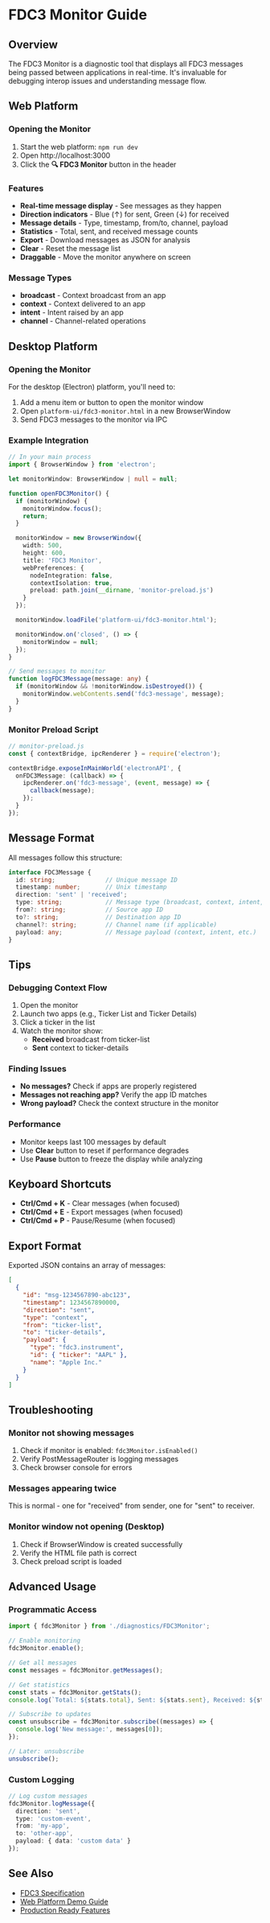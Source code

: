 # FDC3 Monitor Guide

## Overview

The FDC3 Monitor is a diagnostic tool that displays all FDC3 messages being passed between applications in real-time. It's invaluable for debugging interop issues and understanding message flow.

## Web Platform

### Opening the Monitor

1. Start the web platform: `npm run dev`
2. Open http://localhost:3000
3. Click the **🔍 FDC3 Monitor** button in the header

### Features

- **Real-time message display** - See messages as they happen
- **Direction indicators** - Blue (↑) for sent, Green (↓) for received
- **Message details** - Type, timestamp, from/to, channel, payload
- **Statistics** - Total, sent, and received message counts
- **Export** - Download messages as JSON for analysis
- **Clear** - Reset the message list
- **Draggable** - Move the monitor anywhere on screen

### Message Types

- **broadcast** - Context broadcast from an app
- **context** - Context delivered to an app
- **intent** - Intent raised by an app
- **channel** - Channel-related operations

## Desktop Platform

### Opening the Monitor

For the desktop (Electron) platform, you'll need to:

1. Add a menu item or button to open the monitor window
2. Open `platform-ui/fdc3-monitor.html` in a new BrowserWindow
3. Send FDC3 messages to the monitor via IPC

### Example Integration

```typescript
// In your main process
import { BrowserWindow } from 'electron';

let monitorWindow: BrowserWindow | null = null;

function openFDC3Monitor() {
  if (monitorWindow) {
    monitorWindow.focus();
    return;
  }

  monitorWindow = new BrowserWindow({
    width: 500,
    height: 600,
    title: 'FDC3 Monitor',
    webPreferences: {
      nodeIntegration: false,
      contextIsolation: true,
      preload: path.join(__dirname, 'monitor-preload.js')
    }
  });

  monitorWindow.loadFile('platform-ui/fdc3-monitor.html');

  monitorWindow.on('closed', () => {
    monitorWindow = null;
  });
}

// Send messages to monitor
function logFDC3Message(message: any) {
  if (monitorWindow && !monitorWindow.isDestroyed()) {
    monitorWindow.webContents.send('fdc3-message', message);
  }
}
```

### Monitor Preload Script

```typescript
// monitor-preload.js
const { contextBridge, ipcRenderer } = require('electron');

contextBridge.exposeInMainWorld('electronAPI', {
  onFDC3Message: (callback) => {
    ipcRenderer.on('fdc3-message', (event, message) => {
      callback(message);
    });
  }
});
```

## Message Format

All messages follow this structure:

```typescript
interface FDC3Message {
  id: string;              // Unique message ID
  timestamp: number;       // Unix timestamp
  direction: 'sent' | 'received';
  type: string;            // Message type (broadcast, context, intent, etc.)
  from?: string;           // Source app ID
  to?: string;             // Destination app ID
  channel?: string;        // Channel name (if applicable)
  payload: any;            // Message payload (context, intent, etc.)
}
```

## Tips

### Debugging Context Flow

1. Open the monitor
2. Launch two apps (e.g., Ticker List and Ticker Details)
3. Click a ticker in the list
4. Watch the monitor show:
   - **Received** broadcast from ticker-list
   - **Sent** context to ticker-details

### Finding Issues

- **No messages?** Check if apps are properly registered
- **Messages not reaching app?** Verify the app ID matches
- **Wrong payload?** Check the context structure in the monitor

### Performance

- Monitor keeps last 100 messages by default
- Use **Clear** button to reset if performance degrades
- Use **Pause** button to freeze the display while analyzing

## Keyboard Shortcuts

- **Ctrl/Cmd + K** - Clear messages (when focused)
- **Ctrl/Cmd + E** - Export messages (when focused)
- **Ctrl/Cmd + P** - Pause/Resume (when focused)

## Export Format

Exported JSON contains an array of messages:

```json
[
  {
    "id": "msg-1234567890-abc123",
    "timestamp": 1234567890000,
    "direction": "sent",
    "type": "context",
    "from": "ticker-list",
    "to": "ticker-details",
    "payload": {
      "type": "fdc3.instrument",
      "id": { "ticker": "AAPL" },
      "name": "Apple Inc."
    }
  }
]
```

## Troubleshooting

### Monitor not showing messages

1. Check if monitor is enabled: `fdc3Monitor.isEnabled()`
2. Verify PostMessageRouter is logging messages
3. Check browser console for errors

### Messages appearing twice

This is normal - one for "received" from sender, one for "sent" to receiver.

### Monitor window not opening (Desktop)

1. Check if BrowserWindow is created successfully
2. Verify the HTML file path is correct
3. Check preload script is loaded

## Advanced Usage

### Programmatic Access

```typescript
import { fdc3Monitor } from './diagnostics/FDC3Monitor';

// Enable monitoring
fdc3Monitor.enable();

// Get all messages
const messages = fdc3Monitor.getMessages();

// Get statistics
const stats = fdc3Monitor.getStats();
console.log(`Total: ${stats.total}, Sent: ${stats.sent}, Received: ${stats.received}`);

// Subscribe to updates
const unsubscribe = fdc3Monitor.subscribe((messages) => {
  console.log('New message:', messages[0]);
});

// Later: unsubscribe
unsubscribe();
```

### Custom Logging

```typescript
// Log custom messages
fdc3Monitor.logMessage({
  direction: 'sent',
  type: 'custom-event',
  from: 'my-app',
  to: 'other-app',
  payload: { data: 'custom data' }
});
```

## See Also

- [FDC3 Specification](https://fdc3.finos.org/)
- [Web Platform Demo Guide](./DEMO-GUIDE.md)
- [Production Ready Features](./PRODUCTION-READY.md)
